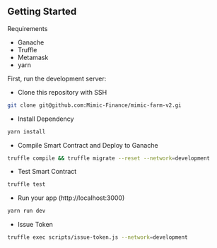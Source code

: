 
## Getting Started

Requirements
- Ganache
- Truffle
- Metamask
- yarn

First, run the development server:

- Clone this repository with SSH 
```bash
git clone git@github.com:Mimic-Finance/mimic-farm-v2.gi
```
- Install Dependency
```bash
yarn install
```
- Compile Smart Contract and Deploy to Ganache
```bash
truffle compile && truffle migrate --reset --network=development
```
- Test Smart Contract
```bash
truffle test
```
- Run your app (http://localhost:3000)
```bash
yarn run dev
```
- Issue Token
```bash
truffle exec scripts/issue-token.js --network=development
```

